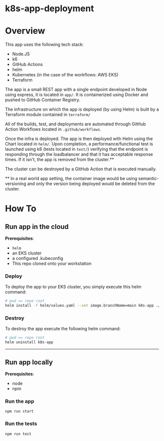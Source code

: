 # k8s-app-deployment
# Overview
This app uses the following tech stack:

* Node.JS
* k6
* GitHub Actions
* helm
* Kubernetes (in the case of the workflows: AWS EKS)
* Terraform

The app is a small REST app with a single endpoint developed in Node using express, it is located in `app/`. It is containerized using Docker and pushed to GitHub Container Registry.

The infrastructure on which the app is deployed (by using Helm) is built by a Terraform module contained in `terraform/`

All of the builds, test, and deployments are automated through GitHub Action Workflows located in `.github/workflows`.

Once the infra is deployed. The app is then deployed with Helm using the Chart located in `helm/`. Upon completion, a performance/functional test is launched using k6 (tests located in `test/`) verifying that the endpoint is responding through the loadbalancer and that it has acceptable response times. If it isn't, the app is removed from the cluster.**

The cluster can be destroyed by a GitHub Action that is executed manually.

** In a real world app setting, the container image would be using semantic-versioning and only the version being deployed would be deleted from the cluster.

# How To
## Run app in the cloud
__Prerequisites__:
* `helm`
* an EKS cluster
* a configured .kubeconfig
* This repo cloned onto your workstation

### Deploy
To deploy the app to your EKS cluster, you simply execute this helm command:

```bash
# pwd == repo root
helm install -f helm/values.yaml --set image.branchName=main k8s-app ./helm
```

### Destroy
To destroy the app execute the following helm command:

```bash
# pwd == repo root
helm uninstall k8s-app
```

---

## Run app locally
__Prerequisites__:
* node
* npm

### Run the app
`npm run start`

### Run the tests
`npm run test`
